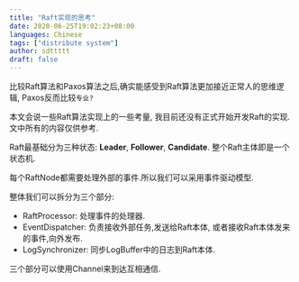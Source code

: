 ```yaml
---
title: "Raft实现的思考"
date: 2020-06-25T19:02:23+08:00
languages: Chinese
tags: ["distribute system"]
author: sdttttt
draft: false
---
```


比较Raft算法和Paxos算法之后,确实能感受到Raft算法更加接近正常人的思维逻辑, Paxos反而比较`专业?`

本文会说一些Raft算法实现上的一些考量, 我目前还没有正式开始开发Raft的实现.
文中所有的内容仅供参考.

Raft最基础分为三种状态: **Leader**, **Follower**, **Candidate**.
整个Raft主体即是一个状态机.

每个RaftNode都需要处理外部的事件.所以我们可以采用事件驱动模型.

整体我们可以拆分为三个部分:

- RaftProcessor: 处理事件的处理器.
- EventDispatcher: 负责接收外部任务,发送给Raft本体, 或者接收Raft本体发来的事件,向外发布.
- LogSynchronizer: 同步LogBuffer中的日志到Raft本体.

三个部分可以使用Channel来到达互相通信.